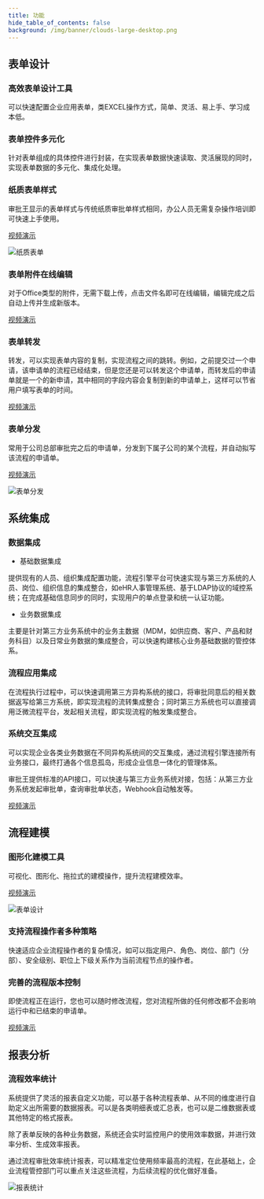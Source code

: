 ```yaml
---
title: 功能
hide_table_of_contents: false
background: /img/banner/clouds-large-desktop.png
---
```


## 表单设计

### 高效表单设计工具

可以快速配置企业应用表单，类EXCEL操作方式，简单、灵活、易上手、学习成本低。

### 表单控件多元化

针对表单组成的具体控件进行封装，在实现表单数据快速读取、灵活展现的同时，实现表单数据的多元化、集成化处理。

### 纸质表单样式

审批王显示的表单样式与传统纸质审批单样式相同，办公人员无需复杂操作培训即可快速上手使用。

<a class="slds-button slds-button_brand slds-m-right_medium slds-var-p-vertical_xx-small" href="http://oss.steedos.com/videos/cn/%E7%BA%B8%E8%B4%A8%E8%A1%A8%E5%8D%95%E6%A0%B7%E5%BC%8F.mp4" target="_blank">
视频演示
</a>

<p></p>

![纸质表单](/assets/workflow/paper_mac_1.png)

### 表单附件在线编辑

对于Office类型的附件，无需下载上传，点击文件名即可在线编辑，编辑完成之后自动上传并生成新版本。

<a class="slds-button slds-button_brand slds-m-right_medium slds-var-p-vertical_xx-small" href="http://oss.steedos.com/videos/cn/%E5%9C%A8%E7%BA%BF%E7%BC%96%E8%BE%91.mp4" target="_blank">
视频演示
</a>

### 表单转发

转发，可以实现表单内容的复制，实现流程之间的跳转。例如，之前提交过一个申请，该申请单的流程已经结束，但是您还是可以转发这个申请单，而转发后的申请单就是一个的新申请，其中相同的字段内容会复制到新的申请单上，这样可以节省用户填写表单的时间。

<a class="slds-button slds-button_brand slds-m-right_medium slds-var-p-vertical_xx-small" href="http://oss.steedos.com/videos/cn/%E6%96%87%E4%BB%B6%E8%BD%AC%E5%8F%91.mp4" target="_blank">
视频演示
</a>

### 表单分发

常用于公司总部审批完之后的申请单，分发到下属子公司的某个流程，并自动拟写该流程的申请单。

<a class="slds-button slds-button_brand slds-m-right_medium slds-var-p-vertical_xx-small" href="http://oss.steedos.com/videos/cn/%E6%96%87%E4%BB%B6%E5%88%86%E5%8F%91.mp4" target="_blank">
视频演示
</a>

<p></p>

![表单分发](/assets/workflow/distribute.png)

## 系统集成

### 数据集成

- 基础数据集成

提供现有的人员、组织集成配置功能，流程引擎平台可快速实现与第三方系统的人员、岗位、组织信息的集成整合，如eHR人事管理系统、基于LDAP协议的域控系统；在完成基础信息同步的同时，实现用户的单点登录和统一认证功能。

- 业务数据集成

主要是针对第三方业务系统中的业务主数据（MDM，如供应商、客户、产品和财务科目）以及日常业务数据的集成整合，可以快速构建核心业务基础数据的管控体系。

### 流程应用集成

在流程执行过程中，可以快速调用第三方异构系统的接口，将审批同意后的相关数据返写给第三方系统，即实现流程的流转集成整合；同时第三方系统也可以直接调用泛微流程平台，发起相关流程，即实现流程的触发集成整合。

### 系统交互集成

可以实现企业各类业务数据在不同异构系统间的交互集成，通过流程引擎连接所有业务接口，最终打通各个信息孤岛，形成企业信息一体化的管理体系。

审批王提供标准的API接口，可以快速与第三方业务系统对接，包括：从第三方业务系统发起审批单，查询审批单状态，Webhook自动触发等。

<a class="slds-button slds-button_brand slds-m-right_medium slds-var-p-vertical_xx-small" href="http://oss.steedos.com/videos/cn/%E5%BC%80%E6%94%BEAPI%E6%8E%A5%E5%8F%A3.mp4" target="_blank">
视频演示
</a>

## 流程建模

### 图形化建模工具

可视化、图形化、拖拉式的建模操作，提升流程建模效率。

<a class="slds-button slds-button_brand slds-m-right_medium slds-var-p-vertical_xx-small" href="http://oss.steedos.com/videos/cn/%E5%9B%BE%E5%BD%A2%E5%8C%96%E8%A1%A8%E5%8D%95%E4%B8%8E%E6%B5%81%E7%A8%8B%E8%AE%BE%E8%AE%A1.mp4" target="_blank">
视频演示
</a>

<p></p>

![表单设计](/assets/workflow/designer.png)

### 支持流程操作者多种策略

快速适应企业流程操作者的复杂情况，如可以指定用户、角色、岗位、部门（分部）、安全级别、职位上下级关系作为当前流程节点的操作者。

### 完善的流程版本控制

即使流程正在运行，您也可以随时修改流程，您对流程所做的任何修改都不会影响运行中和已结束的申请单。

<a class="slds-button slds-button_brand slds-m-right_medium slds-var-p-vertical_xx-small" href="http://oss.steedos.com/videos/cn/%E6%B5%81%E7%A8%8B%E7%89%88%E6%9C%AC%E6%8E%A7%E5%88%B6.mp4" target="_blank">
视频演示
</a>

## 报表分析

### 流程效率统计

系统提供了灵活的报表自定义功能，可以基于各种流程表单、从不同的维度进行自助定义出所需要的数据报表。可以是各类明细表或汇总表，也可以是二维数据表或其他特定的格式报表。

除了表单反映的各种业务数据，系统还会实时监控用户的使用效率数据，并进行效率分析、生成效率报表。

通过流程审批效率统计报表，可以精准定位使用频率最高的流程，在此基础上，企业流程管控部门可以重点关注这些流程，为后续流程的优化做好准备。

![报表统计](/assets/workflow/efficiency_stats.png)

